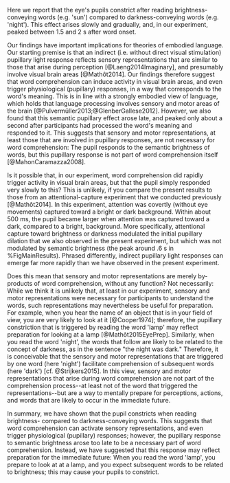Here we report that the eye's pupils constrict after reading brightness-conveying words (e.g. 'sun') compared to darkness-conveying words (e.g. 'night'). This effect arises slowly and gradually, and, in our experiment, peaked between 1.5 and 2 s after word onset.

Our findings have important implications for theories of embodied language. Our starting premise is that an indirect (i.e. without direct visual stimulation) pupillary light response reflects sensory representations that are similar to those that arise during perception [@Laeng2014Imaginary], and presumably involve visual brain areas [@Mathôt2014]. Our findings therefore suggest that word comprehension can induce activity in visual brain areas, and even trigger physiological (pupillary) responses, in a way that corresponds to the word's meaning. This is in line with a strongly embodied view of language, which holds that language processing involves sensory and motor areas of the brain [@Pulvermüller2013;@GlenberGallese2012]. However, we also found that this semantic pupillary effect arose late, and peaked only about a second after participants had processed the word's meaning and responded to it. This suggests that sensory and motor representations, at least those that are involved in pupillary responses, are not necessary for word comprehension: The pupil responds to the semantic brightness of words, but this pupillary response is not part of word comprehension itself [@MahonCaramazza2008].

Is it possible that, in our experiment, word comprehension did rapidly trigger activity in visual brain areas, but that the pupil simply responded very slowly to this? This is unlikely, if you compare the present results to those from an attentional-capture experiment that we conducted previously [@Mathôt2014]. In this experiment, attention was covertly (without eye movements) captured toward a bright or dark background. Within about 500 ms, the pupil became larger when attention was captured toward a dark, compared to a bright, background. More specifically, attentional capture toward brightness or darkness modulated the initial pupillary dilation that we also observed in the present experiment, but which was not modulated by semantic brightness (the peak around .6 s in %FigMainResults). Phrased differently, indirect pupillary light responses can emerge far more rapidly than we have observed in the present experiment.

Does this mean that sensory and motor representations are merely by-products of word comprehension, without any function? Not necessarily: While we think it is unlikely that, at least in our experiment, sensory and motor representations were necessary for participants to understand the words, such representations may nevertheless be useful for preparation. For example, when you hear the name of an object that is in your field of view, you are very likely to look at it [@Cooper1974]; therefore, the pupillary constriction that is triggered by reading the word 'lamp' may reflect preparation for looking at a lamp [@Mathôt2015EyePrep]. Similarly, when you read the word 'night', the words that follow are likely to be related to the concept of darkness, as in the sentence "the night was dark." Therefore, it is conceivable that the sensory and motor representations that are triggered by one word (here 'night') facilitate comprehension of subsequent words (here 'dark') [cf. @Strijkers2015]. In this view, sensory and motor representations that arise during word comprehension are not part of the comprehension process--at least not of the word that triggered the representations--but are a way to mentally prepare for perceptions, actions, and words that are likely to occur in the immediate future.

In summary, we have shown that the pupil constricts when reading brightness- compared to darkness-conveying words. This suggests that word comprehension can activate sensory representations, and even trigger physiological (pupillary) responses; however, the pupillary response to semantic brightness arose too late to be a necessary part of word comprehension. Instead, we have suggested that this response may reflect preparation for the immediate future: When you read the word 'lamp', you prepare to look at at a lamp, and you expect subsequent words to be related to brightness; this may cause your pupils to constrict.

